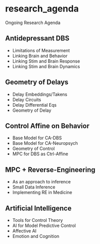 # research_agenda
Ongoing Research Agenda

## Antidepressant DBS
* Limitations of Measurement
* Linking Brain and Behavior
* Linking Stim and Brain Response
* Linking Stim and Brain Dynamics

  
## Geometry of Delays
* Delay Embeddings/Takens
* Delay Circuits
* Delay Differential Eqs
* Geometry of Delay


## Control Affine on Behavior
* Base Model for CA-DBS
* Base Model for CA-Neuropsych
* Geometry of Control
* MPC for DBS as Ctrl-Affine

## MPC + Reverse-Engineering
* As an approach to inference
* Small Data Inference
* Implementing RE in Medicine

## Artificial Intelligence
* Tools for Control Theory
* AI for Model Predictive Control
* Affective AI
* Emotion and Cognition
